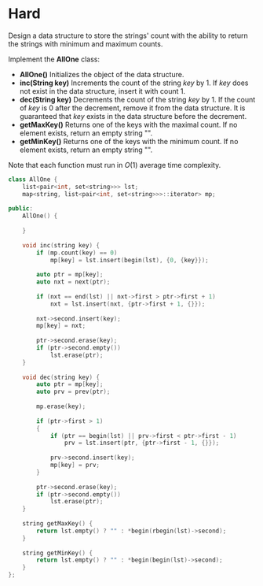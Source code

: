 # Hard

Design a data structure to store the strings' count with the ability to return the strings with minimum and maximum counts.

Implement the **AllOne** class:

- **AllOne()** Initializes the object of the data structure.
- **inc(String key)** Increments the count of the string $key$ by $1$. If $key$ does not exist in the data structure, insert it with count $1$.
- **dec(String key)** Decrements the count of the string $key$ by $1$. If the count of $key$ is $0$ after the decrement, remove it from the data structure. It is guaranteed that $key$ exists in the data structure before the decrement.
- **getMaxKey()** Returns one of the keys with the maximal count. If no element exists, return an empty string "".
- **getMinKey()** Returns one of the keys with the minimum count. If no element exists, return an empty string "".

Note that each function must run in $O(1)$ average time complexity.

```cpp
class AllOne {
    list<pair<int, set<string>>> lst;
    map<string, list<pair<int, set<string>>>::iterator> mp;
    
public:
    AllOne() {
        
    }
    
    void inc(string key) {
        if (mp.count(key) == 0)
            mp[key] = lst.insert(begin(lst), {0, {key}});
        
        auto ptr = mp[key];
        auto nxt = next(ptr);
        
        if (nxt == end(lst) || nxt->first > ptr->first + 1)
            nxt = lst.insert(nxt, {ptr->first + 1, {}});
        
        nxt->second.insert(key);
        mp[key] = nxt;
        
        ptr->second.erase(key);
        if (ptr->second.empty())
            lst.erase(ptr);
    }
    
    void dec(string key) {
        auto ptr = mp[key];
        auto prv = prev(ptr);
        
        mp.erase(key);
        
        if (ptr->first > 1)
        {
            if (ptr == begin(lst) || prv->first < ptr->first - 1)
                prv = lst.insert(ptr, {ptr->first - 1, {}});
            
            prv->second.insert(key);
            mp[key] = prv;
        }
        
        ptr->second.erase(key);
        if (ptr->second.empty())
            lst.erase(ptr);
    }
    
    string getMaxKey() {
        return lst.empty() ? "" : *begin(rbegin(lst)->second);
    }
    
    string getMinKey() {
        return lst.empty() ? "" : *begin(begin(lst)->second);
    }
};
 ```
